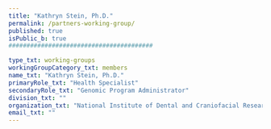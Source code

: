 ```yaml
---
title: "Kathryn Stein, Ph.D."
permalink: /partners-working-group/
published: true
isPublic_b: true
########################################

type_txt: working-groups
workingGroupCategory_txt: members
name_txt: "Kathryn Stein, Ph.D."
primaryRole_txt: "Health Specialist"
secondaryRole_txt: "Genomic Program Administrator"
division_txt: ""
organization_txt: "National Institute of Dental and Craniofacial Research (NIDCR)"
email_txt: ""
---
```

